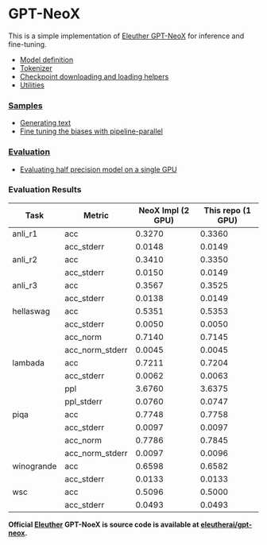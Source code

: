 # GPT-NeoX

This is a simple implementation of [Eleuther GPT-NeoX](https://papers.labml.ai/paper/2204.06745) for inference and fine-tuning.


* [Model definition](https://nn.labml.ai/neox/model.html)
* [Tokenizer](https://nn.labml.ai/neox/tokenizer.html)
* [Checkpoint downloading and loading helpers](https://nn.labml.ai/neox/checkpoint.html)
* [Utilities](https://nn.labml.ai/neox/utils/index.html)

### [Samples](https://nn.labml.ai/neox/samples/__init__.py)

* [Generating text](https://nn.labml.ai/neox/samples/generate.html)
* [Fine tuning the biases with pipeline-parallel](https://nn.labml.ai/neox/samples/finetune.html)

### [Evaluation](https://nn.labml.ai/neox/evaluation/__init__.py)

* [Evaluating half precision model on a single GPU](https://nn.labml.ai/neox/evaluation/half_precision.html)

### Evaluation Results

| Task       | Metric          | NeoX Impl (2 GPU) | This repo (1 GPU) |
|------------|-----------------|-------------------|-------------------|
| anli_r1    | acc             | 0.3270            | 0.3360            |
|            | acc_stderr      | 0.0148            | 0.0149            | 
| anli_r2    | acc             | 0.3410            | 0.3350            |
|            | acc_stderr      | 0.0150            | 0.0149            |
| anli_r3    | acc             | 0.3567            | 0.3525            |
|            | acc_stderr      | 0.0138            | 0.0149            |
| hellaswag  | acc             | 0.5351            | 0.5353            |
|            | acc_stderr      | 0.0050            | 0.0050            |
|            | acc_norm        | 0.7140            | 0.7145            |
|            | acc_norm_stderr | 0.0045            | 0.0045            |
| lambada    | acc             | 0.7211            | 0.7204            |
|            | acc_stderr      | 0.0062            | 0.0063            |
|            | ppl             | 3.6760            | 3.6375            |
|            | ppl_stderr      | 0.0760            | 0.0747            |
| piqa       | acc             | 0.7748            | 0.7758            |
|            | acc_stderr      | 0.0097            | 0.0097            |
|            | acc_norm        | 0.7786            | 0.7845            |
|            | acc_norm_stderr | 0.0097            | 0.0096            |
| winogrande | acc             | 0.6598            | 0.6582            |
|            | acc_stderr      | 0.0133            | 0.0133            |
| wsc        | acc             | 0.5096            | 0.5000            |
|            | acc_stderr      | 0.0493            | 0.0493            |

**Official [Eleuther](https://www.eleuther.ai)
GPT-NoeX is source code is available at [eleutherai/gpt-neox](https://github.com/eleutherai/gpt-neox).**

